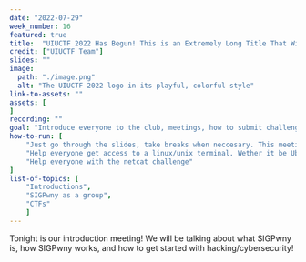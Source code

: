 ```yaml
---
date: "2022-07-29"
week_number: 16
featured: true
title:  "UIUCTF 2022 Has Begun! This is an Extremely Long Title That Will Get Cut Off Eventually, At Least I Think"
credit: ["UIUCTF Team"]
slides: ""
image:
  path: "./image.png"
  alt: "The UIUCTF 2022 logo in its playful, colorful style"
link-to-assets: ""
assets: [
]
recording: ""
goal: "Introduce everyone to the club, meetings, how to submit challenges/sign up for the CTF, "
how-to-run: [
	"Just go through the slides, take breaks when neccesary. This meeting will not be in the 15/45 format",
	"Help everyone get access to a linux/unix terminal. Wether it be Ubuntu or mac etc",
	"Help everyone with the netcat challenge"
]
list-of-topics: [
	"Introductions",
	"SIGPwny as a group",
	"CTFs"
	]
---
```


Tonight is our introduction meeting! We will be talking about what SIGPwny is, how SIGPwny works, and how to get started with hacking/cybersecurity!
